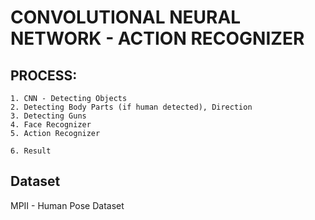 # CONVOLUTIONAL NEURAL NETWORK - ACTION RECOGNIZER

## PROCESS:

```
1. CNN - Detecting Objects
2. Detecting Body Parts (if human detected), Direction
3. Detecting Guns
4. Face Recognizer
5. Action Recognizer

6. Result
```

## Dataset

MPII - Human Pose Dataset
